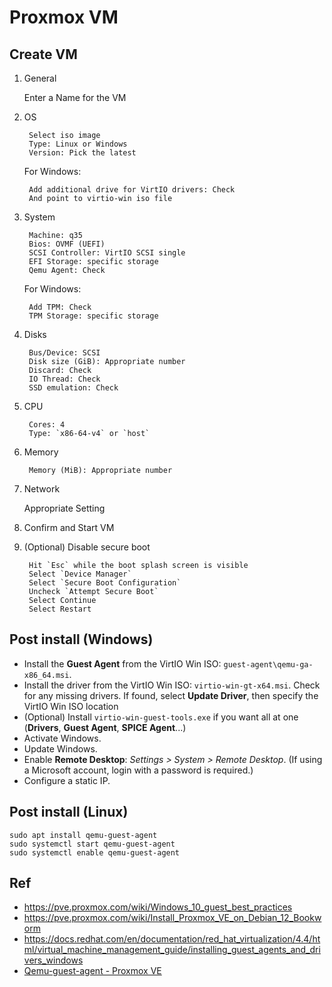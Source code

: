 # Proxmox VM

## Create VM

1. General

    Enter a Name for the VM

1. OS

        Select iso image
        Type: Linux or Windows
        Version: Pick the latest
    For Windows:

        Add additional drive for VirtIO drivers: Check
        And point to virtio-win iso file
1. System

        Machine: q35
        Bios: OVMF (UEFI)
        SCSI Controller: VirtIO SCSI single
        EFI Storage: specific storage
        Qemu Agent: Check
    For Windows:

        Add TPM: Check
        TPM Storage: specific storage

1. Disks

        Bus/Device: SCSI
        Disk size (GiB): Appropriate number
        Discard: Check
        IO Thread: Check
        SSD emulation: Check
1. CPU

        Cores: 4
        Type: `x86-64-v4` or `host`

1. Memory

        Memory (MiB): Appropriate number

1. Network

    Appropriate Setting

1. Confirm and Start VM
1. (Optional) Disable secure boot

        Hit `Esc` while the boot splash screen is visible
        Select `Device Manager`
        Select `Secure Boot Configuration`
        Uncheck `Attempt Secure Boot`
        Select Continue
        Select Restart

## Post install (Windows)
- Install the **Guest Agent** from the VirtIO Win ISO: `guest-agent\qemu-ga-x86_64.msi`.
- Install the driver from the VirtIO Win ISO: `virtio-win-gt-x64.msi`. Check for any missing drivers. If found, select **Update Driver**, then specify the VirtIO Win ISO location
- (Optional) Install `virtio-win-guest-tools.exe` if you want all at one (**Drivers**, **Guest Agent**, **SPICE Agent**...)
- Activate Windows.
- Update Windows.
- Enable **Remote Desktop**: *Settings > System > Remote Desktop*. (If using a Microsoft account, login with a password is required.)
- Configure a static IP.
## Post install (Linux)
```shell
sudo apt install qemu-guest-agent
sudo systemctl start qemu-guest-agent
sudo systemctl enable qemu-guest-agent
```

## Ref
- https://pve.proxmox.com/wiki/Windows_10_guest_best_practices
- https://pve.proxmox.com/wiki/Install_Proxmox_VE_on_Debian_12_Bookworm
- https://docs.redhat.com/en/documentation/red_hat_virtualization/4.4/html/virtual_machine_management_guide/installing_guest_agents_and_drivers_windows
- [Qemu-guest-agent - Proxmox VE](https://pve.proxmox.com/wiki/Qemu-guest-agent)